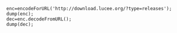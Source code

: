 
```luceescript+trycf
enc=encodeForURL('http://download.lucee.org/?type=releases');
dump(enc);
dec=enc.decodeFromURL();
dump(dec);
```